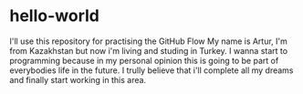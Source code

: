 # hello-world
I'll use this repository for practising the GitHub Flow
My name is Artur, I'm from Kazakhstan but now i'm living and studing in Turkey. I wanna start to programming because in my personal opinion this is going to be part of everybodies life in the future. I trully believe that i'll complete all my dreams and finally start working in this area.
